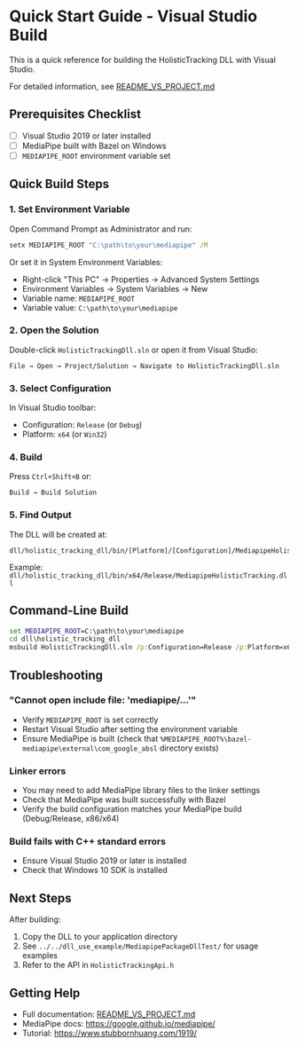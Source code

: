 # Quick Start Guide - Visual Studio Build

This is a quick reference for building the HolisticTracking DLL with Visual Studio.

For detailed information, see [README_VS_PROJECT.md](README_VS_PROJECT.md)

## Prerequisites Checklist

- [ ] Visual Studio 2019 or later installed
- [ ] MediaPipe built with Bazel on Windows
- [ ] `MEDIAPIPE_ROOT` environment variable set

## Quick Build Steps

### 1. Set Environment Variable

Open Command Prompt as Administrator and run:
```cmd
setx MEDIAPIPE_ROOT "C:\path\to\your\mediapipe" /M
```

Or set it in System Environment Variables:
- Right-click "This PC" → Properties → Advanced System Settings
- Environment Variables → System Variables → New
- Variable name: `MEDIAPIPE_ROOT`
- Variable value: `C:\path\to\your\mediapipe`

### 2. Open the Solution

Double-click `HolisticTrackingDll.sln` or open it from Visual Studio:
```
File → Open → Project/Solution → Navigate to HolisticTrackingDll.sln
```

### 3. Select Configuration

In Visual Studio toolbar:
- Configuration: `Release` (or `Debug`)
- Platform: `x64` (or `Win32`)

### 4. Build

Press `Ctrl+Shift+B` or:
```
Build → Build Solution
```

### 5. Find Output

The DLL will be created at:
```
dll/holistic_tracking_dll/bin/[Platform]/[Configuration]/MediapipeHolisticTracking.dll
```

Example: `dll/holistic_tracking_dll/bin/x64/Release/MediapipeHolisticTracking.dll`

## Command-Line Build

```cmd
set MEDIAPIPE_ROOT=C:\path\to\your\mediapipe
cd dll\holistic_tracking_dll
msbuild HolisticTrackingDll.sln /p:Configuration=Release /p:Platform=x64
```

## Troubleshooting

### "Cannot open include file: 'mediapipe/...'"

- Verify `MEDIAPIPE_ROOT` is set correctly
- Restart Visual Studio after setting the environment variable
- Ensure MediaPipe is built (check that `%MEDIAPIPE_ROOT%\bazel-mediapipe\external\com_google_absl` directory exists)

### Linker errors

- You may need to add MediaPipe library files to the linker settings
- Check that MediaPipe was built successfully with Bazel
- Verify the build configuration matches your MediaPipe build (Debug/Release, x86/x64)

### Build fails with C++ standard errors

- Ensure Visual Studio 2019 or later is installed
- Check that Windows 10 SDK is installed

## Next Steps

After building:
1. Copy the DLL to your application directory
2. See `../../dll_use_example/MediapipePackageDllTest/` for usage examples
3. Refer to the API in `HolisticTrackingApi.h`

## Getting Help

- Full documentation: [README_VS_PROJECT.md](README_VS_PROJECT.md)
- MediaPipe docs: https://google.github.io/mediapipe/
- Tutorial: https://www.stubbornhuang.com/1919/
